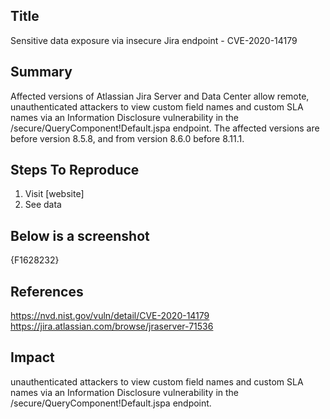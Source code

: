 ## Title
Sensitive data exposure via insecure Jira endpoint - CVE-2020-14179

## Summary
Affected versions of Atlassian Jira Server and Data Center allow remote, unauthenticated attackers to view custom field names and custom SLA names via an Information Disclosure vulnerability in the /secure/QueryComponent!Default.jspa endpoint. The affected versions are before version 8.5.8, and from version 8.6.0 before 8.11.1.

## Steps To Reproduce
1. Visit [website]
2. See data

## Below is a screenshot
{F1628232}

## References
https://nvd.nist.gov/vuln/detail/CVE-2020-14179
https://jira.atlassian.com/browse/jraserver-71536

## Impact
unauthenticated attackers to view custom field names and custom SLA names via an Information Disclosure vulnerability in the /secure/QueryComponent!Default.jspa endpoint.